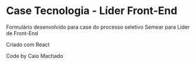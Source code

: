 # Case Tecnologia - Líder Front-End

Formulário desenvolvido para case do processo seletivo Semear para Líder de Front-End

Criado com React


Code by Caio Machado

